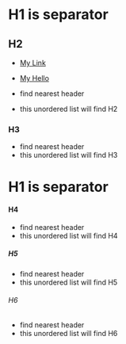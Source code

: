 # H1 is separator

## H2
- [My Link](index.md)
- [My Hello](hello-world.md)

- find nearest header
- this unordered list will find H2

### H3

- find nearest header
- this unordered list will find H3

# H1 is separator

#### H4

- find nearest header
- this unordered list will find H4

##### H5

- find nearest header
- this unordered list will find H5

###### H6

- find nearest header
- this unordered list will find H6
